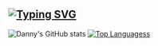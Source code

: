 [![Typing SVG](https://readme-typing-svg.demolab.com?font=Fira+Code&pause=1000&width=435&lines=Hi+there!+I+am+a+Full+Stack+Web+Dev;...%26%26+a+CS%2BMath+Undergrad+%40+UW-M)](https://git.io/typing-svg)
---
![Danny's GitHub stats](https://github-readme-stats.vercel.app/api?username=dannydxu1&count_private=true&bg_color=00000000&rank_icon=github&hide=stars,issues)
[![Top Languagess](https://github-readme-stats.vercel.app/api/top-langs/?username=dannydxu1&show_icons=true&bg_color=00000000&layout=compact)](https://github.com/dannydxu1/github-readme-stats)

